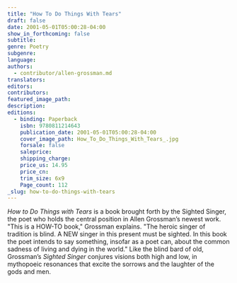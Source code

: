 ```yaml
---
title: "How To Do Things With Tears"
draft: false
date: 2001-05-01T05:00:28-04:00
show_in_forthcoming: false
subtitle:
genre: Poetry
subgenre:
language:
authors:
  - contributor/allen-grossman.md
translators:
editors:
contributors:
featured_image_path:
description:
editions:
  - binding: Paperback
    isbn: 9780811214643
    publication_date: 2001-05-01T05:00:28-04:00
    cover_image_path: How_To_Do_Things_With_Tears_.jpg
    forsale: false
    saleprice:
    shipping_charge:
    price_us: 14.95
    price_cn:
    trim_size: 6x9
    Page_count: 112
_slug: how-to-do-things-with-tears
---
```


_How to Do Things with Tears_ is a book brought forth by the Sighted Singer, the poet who holds the central position in Allen Grossman’s newest work. "This is a HOW-TO book," Grossman explains. "The heroic singer of tradition is blind. A NEW singer in this present must be sighted. In this book the poet intends to say something, insofar as a poet can, about the common sadness of living and dying in the world." Like the blind bard of old, Grossman’s _Sighted Singer_ conjures visions both high and low, in mythopoeic resonances that excite the sorrows and the laughter of the gods and men.

